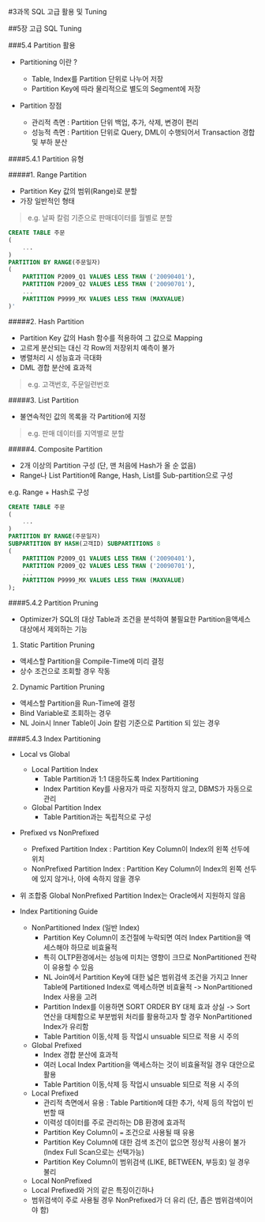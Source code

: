 #3과목 SQL 고급 활용 및 Tuning

##5장 고급 SQL Tuning

###5.4 Partition 활용

* Partitioning 이란 ?
  - Table, Index를 Partition 단위로 나누어 저장
  - Partition Key에 따라 물리적으로 별도의 Segment에 저장

* Partition 장점
  - 관리적 측면 : Partition 단위 백업, 추가, 삭제, 변경이 편리
  - 성능적 측면 : Partition 단위로 Query, DML이 수행되어서 Transaction 경합 및 부하 분산

####5.4.1 Partition 유형

#####1. Range Partition

- Partition Key 값의 범위(Range)로 분할
- 가장 일반적인 형태

>e.g. 날짜 칼럼 기준으로 판매데이터를 월별로 분할

```SQL
CREATE TABLE 주문
(
    ...
)
PARTITION BY RANGE(주문일자)
(
    PARTITION P2009_Q1 VALUES LESS THAN ('20090401'),
    PARTITION P2009_Q2 VALUES LESS THAN ('20090701'),
    ...
    PARTITION P9999_MX VALUES LESS THAN (MAXVALUE)
)'
```

#####2. Hash Partition

- Partition Key 값의 Hash 함수를 적용하여 그 값으로 Mapping
- 고르게 분산되는 대신 각 Row의 저장위치 예측이 불가
- 병렬처리 시 성능효과 극대화
- DML 경합 분산에 효과적

>e.g. 고객번호, 주문일련번호

#####3. List Partition

- 불연속적인 값의 목록을 각 Partition에 지정

>e.g. 판매 데이터를 지역별로 분할

#####4. Composite Partition

- 2개 이상의 Partition 구성 (단, 맨 처음에 Hash가 올 순 없음)
- Range나 List Partition에 Range, Hash, List를 Sub-partition으로 구성

e.g. Range + Hash로 구성
```SQL
CREATE TABLE 주문
(
    ...
)
PARTITION BY RANGE(주문일자)
SUBPARTITION BY HASH(고객ID) SUBPARTITIONS 8
(
    PARTITION P2009_Q1 VALUES LESS THAN ('20090401'),
    PARTITION P2009_Q2 VALUES LESS THAN ('20090701'),
    ...
    PARTITION P9999_MX VALUES LESS THAN (MAXVALUE) 
);
```

####5.4.2 Partition Pruning

- Optimizer가 SQL의 대상 Table과 조건을 분석하여 불필요한 Partition을액세스 대상에서 제외하는 기능

1. Static Partition Pruning
  - 액세스할 Partition을 Compile-Time에 미리 결정
  - 상수 조건으로 조회할 경우 작동
2. Dynamic Partition Pruning
  - 액세스할 Partition을 Run-Time에 결정
  - Bind Variable로 조회하는 경우
  - NL Join시 Inner Table이 Join 칼럼 기준으로 Partition 되 있는 경우

####5.4.3 Index Partitioning

* Local vs Global
  - Local Partition Index
    - Table Partition과 1:1 대응하도록 Index Partitioning
    - Index Partition Key를 사용자가 따로 지정하지 않고, DBMS가 자동으로 관리
  - Global Partition Index
    -  Table Partition과는 독립적으로 구성

* Prefixed vs NonPrefixed
  - Prefixed Partition Index : Partition Key Column이 Index의 왼쪽 선두에 위치
  - NonPrefixed Partition Index : Partition Key Column이 Index의 왼쪽 선두에 있지 않거나, 아에 속하지 않을 경우

* 위 조합중 Global NonPrefixed Partition Index는 Oracle에서 지원하지 않음

* Index Partitioning Guide
  - NonPartitioned Index (일반 Index)
    - Partition Key Column이 조건절에 누락되면 여러 Index Partition을 액세스해야 하므로 비효율적
    - 특히 OLTP환경에서는 성능에 미치는 영향이 크므로 NonPartitioned 전략이 유용할 수 있음
    - NL Join에서 Partition Key에 대한 넓은 범위검색 조건을 가지고 Inner Table에 Partitioned Index로 액세스하면 비효율적 -> NonPartitioned Index 사용을 고려
    - Partition Index를 이용하면 SORT ORDER BY 대체 효과 상실 -> Sort 연산을 대체함으로 부분범위 처리를 활용하고자 할 경우 NonPartitioned Index가 유리함
    - Table Partition 이동,삭제 등 작업시 unsuable 되므로 적용 시 주의
  - Global Prefixed
    - Index 경합 분산에 효과적
    - 여러 Local Index Partition을 액세스하는 것이 비효율적일 경우 대안으로 활용
    - Table Partition 이동,삭제 등 작업시 unsuable 되므로 적용 시 주의
  - Local Prefixed
    - 관리적 측면에서 유용 : Table Partition에 대한 추가, 삭제 등의 작업이 빈번할 때
    - 이력성 데이터를 주로 관리하는 DB 환경에 효과적
    - Partition Key Column이 `=` 조건으로 사용될 때 유용
    - Partition Key Column에 대한 검색 조건이 없으면 정상적 사용이 불가 (Index Full Scan으로는 선택가능)
    - Partition Key Column이 범위검색 (LIKE, BETWEEN, 부등호) 일 경우 불리
  -  Local NonPrefixed
    - Local Prefixed와 거의 같은 특징이긴하나
    - 범위검색이 주로 사용될 경우 NonPrefixed가 더 유리 (단, 좁은 범위검색이어야 함)

